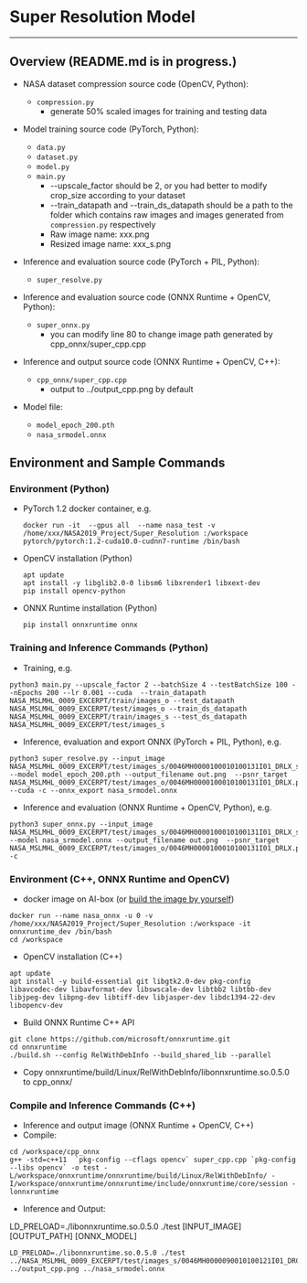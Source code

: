 # Super Resolution Model 
---

## Overview (README.md is in progress.)

* NASA dataset compression source code (OpenCV, Python):
  - `compression.py`
    - generate 50% scaled images for training and testing data

* Model training source code (PyTorch, Python):
  - `data.py`
  - `dataset.py`
  - `model.py`
  - `main.py`
    - --upscale_factor should be 2, or you had better to modify crop_size according to your dataset
    - --train_datapath and --train_ds_datapath should be a path to the folder which contains raw images and images generated from `compression.py` respectively
    - Raw image name: xxx.png
    - Resized image name: xxx_s.png

* Inference and evaluation source code (PyTorch + PIL, Python):
  - `super_resolve.py`

* Inference and evaluation source code (ONNX Runtime + OpenCV, Python):
  - `super_onnx.py`
    - you can modify line 80 to change image path generated by cpp_onnx/super_cpp.cpp

* Inference and output source code (ONNX Runtime + OpenCV, C++):
  - `cpp_onnx/super_cpp.cpp`
    - output to ../output_cpp.png by default

* Model file:
  - `model_epoch_200.pth`
  - `nasa_srmodel.onnx`

## Environment and Sample Commands
### Environment (Python)
  * PyTorch 1.2 docker container, e.g.
    ```
    docker run -it  --gpus all  --name nasa_test -v /home/xxx/NASA2019_Project/Super_Resolution :/workspace pytorch/pytorch:1.2-cuda10.0-cudnn7-runtime /bin/bash
    ```
  * OpenCV installation (Python)
    ```
    apt update
    apt install -y libglib2.0-0 libsm6 libxrender1 libxext-dev
    pip install opencv-python
    ```
  * ONNX Runtime installation (Python)
    ```
    pip install onnxruntime onnx
    ```

### Training and Inference Commands (Python)
  * Training, e.g.
  ```
  python3 main.py --upscale_factor 2 --batchSize 4 --testBatchSize 100 --nEpochs 200 --lr 0.001 --cuda  --train_datapath NASA_MSLMHL_0009_EXCERPT/train/images_o --test_datapath NASA_MSLMHL_0009_EXCERPT/test/images_o --train_ds_datapath NASA_MSLMHL_0009_EXCERPT/train/images_s --test_ds_datapath NASA_MSLMHL_0009_EXCERPT/test/images_s
  ```
  * Inference, evaluation and export ONNX (PyTorch + PIL, Python), e.g.
  ```
  python3 super_resolve.py --input_image NASA_MSLMHL_0009_EXCERPT/test/images_s/0046MH0000100010100131I01_DRLX_s.png --model model_epoch_200.pth --output_filename out.png  --psnr_target NASA_MSLMHL_0009_EXCERPT/test/images_o/0046MH0000100010100131I01_DRLX.png --cuda -c --onnx_export nasa_srmodel.onnx
  ```
  * Inference and evaluation (ONNX Runtime + OpenCV, Python), e.g.
  ```
  python3 super_onnx.py --input_image NASA_MSLMHL_0009_EXCERPT/test/images_s/0046MH0000100010100131I01_DRLX_s.png  --model nasa_srmodel.onnx --output_filename out.png  --psnr_target  NASA_MSLMHL_0009_EXCERPT/test/images_o/0046MH0000100010100131I01_DRLX.png -c
  ```

### Environment (C++, ONNX Runtime and OpenCV)
  * docker image on AI-box (or [build the image by yourself](https://github.com/microsoft/onnxruntime/tree/master/tools/ci_build/github/linux/docker))
  ```
  docker run --name nasa_onnx -u 0 -v /home/xxx/NASA2019_Project/Super_Resolution :/workspace -it onnxruntime_dev /bin/bash
  cd /workspace
  ```
  * OpenCV installation (C++)
  ```
  apt update
  apt install -y build-essential git libgtk2.0-dev pkg-config libavcodec-dev libavformat-dev libswscale-dev libtbb2 libtbb-dev libjpeg-dev libpng-dev libtiff-dev libjasper-dev libdc1394-22-dev libopencv-dev
  ```
  * Build ONNX Runtime C++ API
  ```
  git clone https://github.com/microsoft/onnxruntime.git
  cd onnxruntime
  ./build.sh --config RelWithDebInfo --build_shared_lib --parallel
  ```
  * Copy onnxruntime/build/Linux/RelWithDebInfo/libonnxruntime.so.0.5.0 to cpp_onnx/


### Compile and Inference Commands (C++)
* Inference and output image (ONNX Runtime + OpenCV, C++)
* Compile:
```
cd /workspace/cpp_onnx
g++ -std=c++11  `pkg-config --cflags opencv` super_cpp.cpp `pkg-config --libs opencv` -o test -L/workspace/onnxruntime/onnxruntime/build/Linux/RelWithDebInfo/ -I/workspace/onnxruntime/onnxruntime/include/onnxruntime/core/session -lonnxruntime
```
* Inference and Output:
    
LD_PRELOAD=./libonnxruntime.so.0.5.0 ./test [INPUT_IMAGE] [OUTPUT_PATH] [ONNX_MODEL]
```
LD_PRELOAD=./libonnxruntime.so.0.5.0 ./test ../NASA_MSLMHL_0009_EXCERPT/test/images_s/0046MH0000090010100121I01_DRCX_s.png ../output_cpp.png ../nasa_srmodel.onnx
```
